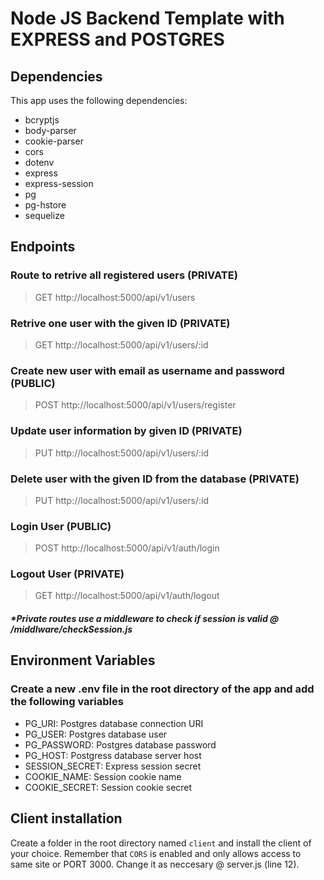 # Node JS Backend Template with EXPRESS and POSTGRES
## Dependencies
This app uses the following dependencies:
- bcryptjs
- body-parser   
- cookie-parser   
- cors   
- dotenv   
- express   
- express-session  
- pg   
- pg-hstore   
- sequelize   

## Endpoints

### Route to retrive all registered users (PRIVATE)
> GET http://localhost:5000/api/v1/users
### Retrive one user with the given ID (PRIVATE)
> GET http://localhost:5000/api/v1/users/:id
### Create new user with email as username and password (PUBLIC)
> POST http://localhost:5000/api/v1/users/register
### Update user information by given ID (PRIVATE)
> PUT http://localhost:5000/api/v1/users/:id
### Delete user with the given ID from the database (PRIVATE)
> PUT http://localhost:5000/api/v1/users/:id
### Login User (PUBLIC)
> POST http://localhost:5000/api/v1/auth/login
### Logout User (PRIVATE)
> GET http://localhost:5000/api/v1/auth/logout

##### *Private routes use a middleware to check if session is valid @ /middlware/checkSession.js
 
## Environment Variables
### Create a new .env file in the root directory of the app and add the following variables
- PG_URI: Postgres database connection URI
- PG_USER: Postgres database user
- PG_PASSWORD: Postgres database password
- PG_HOST: Postgress database server host
- SESSION_SECRET: Express session secret
- COOKIE_NAME: Session cookie name
- COOKIE_SECRET: Session cookie secret

## Client installation
Create a folder in the root directory named ```client``` and install the client of your choice. Remember that ```CORS``` is enabled and only allows access to same site or PORT 3000. Change it as neccesary @ server.js (line 12).